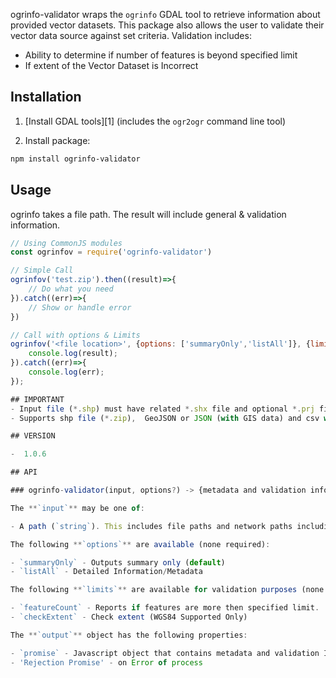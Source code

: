 
ogrinfo-validator wraps the `ogrinfo` GDAL tool to retrieve information about provided vector datasets. This package also allows the user to validate their vector data source against set criteria. Validation includes:
- Ability to determine if number of features is beyond specified limit
- If extent of the Vector Dataset is Incorrect

## Installation

1. [Install GDAL tools][1] (includes the `ogr2ogr` command line tool)

2. Install package:

```sh
npm install ogrinfo-validator
```

## Usage

ogrinfo takes a file path. The result will include general & validation information.

```javascript
// Using CommonJS modules
const ogrinfov = require('ogrinfo-validator')

// Simple Call
ogrinfov('test.zip').then((result)=>{
    // Do what you need
}).catch((err)=>{
    // Show or handle error
})

// Call with options & Limits
ogrinfov('<file location>', {options: ['summaryOnly','listAll']}, {limits:{ featureCount: 500000, checkExtent: true }}).then((result)=>{
    console.log(result);
}).catch((err)=>{
    console.log(err);
});

## IMPORTANT
- Input file (*.shp) must have related *.shx file and optional *.prj file.
- Supports shp file (*.zip),  GeoJSON or JSON (with GIS data) and csv with latitude and longitude

## VERSION

-  1.0.6

## API

### ogrinfo-validator(input, options?) -> {metadata and validation information}

The **`input`** may be one of:

- A path (`string`). This includes file paths and network paths including HTTP endpoints.

The following **`options`** are available (none required):

- `summaryOnly` - Outputs summary only (default)
- `listAll` - Detailed Information/Metadata

The following **`limits`** are available for validation purposes (none required):

- `featureCount` - Reports if features are more then specified limit.
- `checkExtent` - Check extent (WGS84 Supported Only)

The **`output`** object has the following properties:

- `promise` - Javascript object that contains metadata and validation Information. Error information is return in error key.
- 'Rejection Promise' - on Error of process
